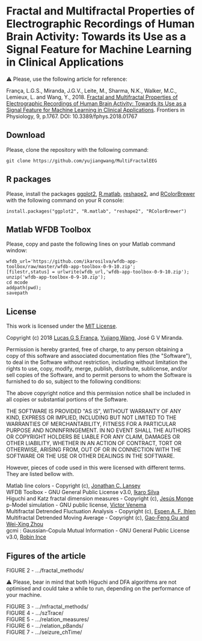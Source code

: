 # Fractal and Multifractal Properties of Electrographic Recordings of Human Brain Activity: Towards its Use as a Signal Feature for Machine Learning in Clinical Applications

:warning: Please, use the following article for reference:

França, L.G.S., Miranda, J.G.V., Leite, M., Sharma, N.K., Walker, M.C., Lemieux, L. and Wang, Y., 2018. [Fractal and Multifractal Properties of Electrographic Recordings of Human Brain Activity: Towards its Use as a Signal Feature for Machine Learning in Clinical Applications](https://www.frontiersin.org/articles/10.3389/fphys.2018.01767/). Frontiers in Physiology, 9, p.1767. DOI: 10.3389/fphys.2018.01767

## Download

Please, clone the repository with the following command:

```
git clone https://github.com/yujiangwang/MultiFractalEEG
```

## R packages

Please, install the packages [ggplot2](https://github.com/tidyverse/ggplot2), [R.matlab](https://github.com/HenrikBengtsson/R.matlab), [reshape2](https://github.com/hadley/reshape), and [RColorBrewer](https://github.com/cran/RColorBrewer) with the following command on your R console:

```
install.packages("ggplot2", "R.matlab", "reshape2", "RColorBrewer")
```

## Matlab WFDB Toolbox

Please, copy and paste the following lines on your Matlab command window:

```
wfdb_url='https://github.com/ikarosilva/wfdb-app-toolbox/raw/master/wfdb-app-toolbox-0-9-10.zip';  
[filestr,status] = urlwrite(wfdb_url,'wfdb-app-toolbox-0-9-10.zip');  
unzip('wfdb-app-toolbox-0-9-10.zip');  
cd mcode  
addpath(pwd);  
savepath 
```

## License

This work is licensed under the [MIT License](https://github.com/lucasfr/chhabra-jensen/blob/master/LICENSE). 

Copyright (c) 2018 [Lucas G S França](https://lucasfr.github.io/), [Yujiang Wang](http://xaphire.de/), José G V Miranda. 

Permission is hereby granted, free of charge, to any person obtaining a copy
of this software and associated documentation files (the "Software"), to deal
in the Software without restriction, including without limitation the rights
to use, copy, modify, merge, publish, distribute, sublicense, and/or sell
copies of the Software, and to permit persons to whom the Software is
furnished to do so, subject to the following conditions:

The above copyright notice and this permission notice shall be included in all
copies or substantial portions of the Software.

THE SOFTWARE IS PROVIDED "AS IS", WITHOUT WARRANTY OF ANY KIND, EXPRESS OR
IMPLIED, INCLUDING BUT NOT LIMITED TO THE WARRANTIES OF MERCHANTABILITY,
FITNESS FOR A PARTICULAR PURPOSE AND NONINFRINGEMENT. IN NO EVENT SHALL THE
AUTHORS OR COPYRIGHT HOLDERS BE LIABLE FOR ANY CLAIM, DAMAGES OR OTHER
LIABILITY, WHETHER IN AN ACTION OF CONTRACT, TORT OR OTHERWISE, ARISING FROM,
OUT OF OR IN CONNECTION WITH THE SOFTWARE OR THE USE OR OTHER DEALINGS IN THE
SOFTWARE.

However, pieces of code used in this were licensed with different terms. They are listed bellow with. 

Matlab line colors - Copyright (c), [Jonathan C. Lansey](https://uk.mathworks.com/matlabcentral/fileexchange/42673-beautiful-and-distinguishable-line-colors-+-colormap)<br />
WFDB Toolbox - GNU General Public License v3.0, [Ikaro Silva](https://github.com/ikarosilva/wfdb-app-toolbox/blob/master/LICENSE)<br />
Higuchi and Katz fractal dimension measures - Copyright (c), [Jesús Monge](https://uk.mathworks.com/matlabcentral/fileexchange/50290-higuchi-and-katz-fractal-dimension-measures)<br />
p-Model simulation - GNU public license, [Victor Venema](http://www2.meteo.uni-bonn.de/staff/venema/themes/surrogates/pmodel/)<br />
Multifractal Detrended Fluctuation Analysis - Copyright (c), [Espen A. F. Ihlen](https://www.ntnu.edu/inb/geri/software)<br />
Multifractal Detrended Moving Average - Copyright (c), [Gao-Feng Gu and Wei-Xing Zhou](https://journals.aps.org/pre/abstract/10.1103/PhysRevE.82.011136)<br />
gcmi : Gaussian-Copula Mutual Information - GNU General Public License v3.0, [Robin Ince](https://github.com/robince/gcmi)<br />


## Figures of the article
  
FIGURE 2 - .../fractal_methods/  

:warning: Please, bear in mind that both Higuchi and DFA algorithms are not optimised and could take a while to run, depending on the performance of your machine.

FIGURE 3 - .../mfractal_methods/  
FIGURE 4 - .../szTrace/   
FIGURE 5 - .../relation_measures/  
FIGURE 6 - .../relation_pBands/  
FIGURE 7 - .../seizure_chTime/  
